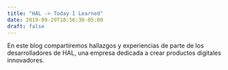 ```yaml
---
title: "HAL -> Today I Learned"
date: 2019-09-20T18:56:30-05:00
draft: false
---
```


En este blog compartiremos hallazgos y experiencias de parte de los desarrolladores de HAL, una empresa 
dedicada a crear productos digitales innovadores.


